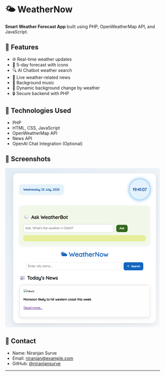 # 🌤 WeatherNow

**Smart Weather Forecast App** built using PHP, OpenWeatherMap API, and JavaScript.

## 🔧 Features

- 🌐 Real-time weather updates
- 📅 5-day forecast with icons
- 🔍 AI Chatbot weather search
- 📰 Live weather-related news
- 🎵 Background music
- 🌈 Dynamic background change by weather
- 🔒 Secure backend with PHP

## 🚀 Technologies Used

- PHP
- HTML, CSS, JavaScript
- OpenWeatherMap API
- News API
- OpenAI Chat Integration (Optional)

## 📸 Screenshots

![screenshot](Screenshot.png)

## 📩 Contact

- Name: Niranjan Surve
- Email: niranjan@example.com
- GitHub: [@niranjansurve](https://github.com/niranjansurve)

---
